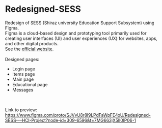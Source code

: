 # Redesigned-SESS
Redesign of SESS (Shiraz university Education Support Subsystem) using Figma. <br />
Figma is a cloud-based design and prototyping tool primarily used for creating user interfaces (UI) and user experiences (UX) for websites, apps, and other digital products. <br />
See the [official website](https://www.figma.com/).
<br /> <br />
Designed pages:
- Login page
- Items page
- Main page
- Educational page
- Messages
  
<br /> <br />
Link to preview:
  https://www.figma.com/proto/SJVvU8r8l9LPdFaWpFE4xU/Redesigned-SESS---HCI-Project?node-id=309-6596&t=7MG663jX5lI0lP06-1
